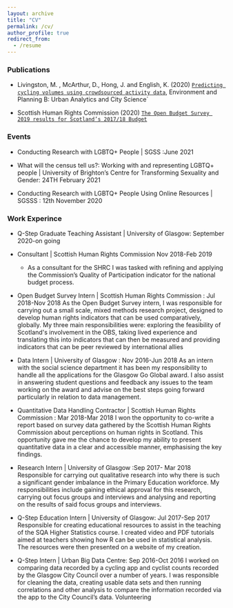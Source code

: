 ```yaml
---
layout: archive
title: "CV"
permalink: /cv/
author_profile: true
redirect_from:
  - /resume
---
```


<h3>Publications</h3>

* Livingston, M. , McArthur, D.,  Hong, J. and  English, K.  (2020) [`Predicting cycling volumes using crowdsourced activity data`](#https://journals.sagepub.com/doi/full/10.1177/2399808320925822), Environment and Planning B: Urban Analytics and City Science`

* Scottish Human Rights Commission (2020) [`The Open Budget Survey 2019 results for Scotland’s 2017/18 Budget`](#https://www.scottishhumanrights.com/media/2014/scotland-2019-obi-report-vfinal.pdf0)


<h3>Events</h3>

* Conducting Research with LGBTQ+ People | SGSS :June 2021

* What will the census tell us?: Working with and representing LGBTQ+ people  | University of Brighton’s Centre for Transforming Sexuality and Gender: 24TH February 2021 

* Conducting Research with LGBTQ+ People Using Online Resources | SGSSS : 12th November 2020



<h3>Work Experince</h3>


* Q-Step Graduate Teaching Assistant | University of Glasgow: September 2020-on going 


* Consultant | Scottish Human Rights Commission 
Nov 2018-Feb 2019
  * As a consultant for the SHRC I was tasked with refining and applying the Commission’s Quality of Participation indicator for the national budget process. 

* Open Budget Survey Intern | Scottish Human Rights Commission : Jul 2018-Nov 2018
As the Open Budget Survey intern, I was responsible for carrying out a small scale, mixed methods research project, designed to develop human rights indicators that can be used comparatively, globally. My three main responsibilities were: exploring the feasibility of Scotland's involvement in the OBS, 
taking lived experience and translating this into indicators that can then be measured and
providing indicators that can be peer reviewed by international allies

* Data Intern | University of Glasgow : Nov 2016-Jun 2018 
As an intern with the social science department it has been my responsibility to handle all the applications for the Glasgow Go Global award. I also assist in answering student questions and feedback any issues to the team working on the award and advise on the best steps going forward particularly in relation to data management.

* Quantitative Data Handling Contractor | Scottish Human Rights Commission : Mar 2018-Mar 2018
I won the opportunity to co-write a report based on survey data gathered by the Scottish Human Rights Commission about perceptions on human rights in Scotland. This opportunity gave me the chance to develop my ability to present quantitative data in a clear and accessible manner, emphasising the key findings. 


* Research Intern | University of Glasgow :Sep 2017- Mar 2018
Responsible for carrying out qualitative research into why there is such a significant gender imbalance in the Primary Education workforce. My responsibilities include gaining ethical approval for this research, carrying out focus groups and interviews and analysing and reporting on the results of said focus groups and interviews.


* Q-Step Education Intern | University of Glasgow: Jul 2017-Sep 2017
Responsible for creating educational resources to assist in the teaching of the SQA Higher Statistics course. I created video and PDF tutorials aimed at teachers showing how R can be used in statistical analysis. The resources were then presented on a website of my creation.

* Q-Step Intern | Urban Big Data Centre: Sep 2016-Oct 2016
I worked on comparing data recorded by a cycling app and cyclist counts recorded by the Glasgow City Council over a number of years. I was responsible for cleaning the data, creating usable data sets and then running correlations and other analysis to compare the information recorded via the app to the City Council’s data. 
Volunteering

